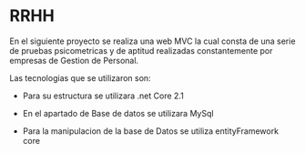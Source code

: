 # RRHH

En el siguiente proyecto se realiza una web MVC la cual consta de una serie de pruebas psicometricas y de aptitud realizadas constantemente por empresas de Gestion de Personal.

Las tecnologias que se utilizaron son:

  * Para su estructura se utilizara .net Core 2.1

  * En el apartado de Base de datos se utilizara MySql
  
  * Para la manipulacion de la base de Datos se utiliza entityFramework core
  
  

